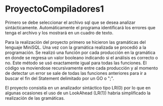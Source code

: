 # ProyectoCompiladores1

Primero se debe seleccionar el archivo sql que se desea analizar sintácticamente. Automáticamente el programa identificará los errores que tenga el archivo y los mostrará en un cuadro de texto.

Para la realización del proyecto primero se hicieron las gramáticas del lenguaje MiniSQL. Una vez con la gramática realizada se procedió a la programación. Se realizó una función por cada producción en la gramática en donde se regresa un valor booleano indicando si el análisis es correcto o no. Este método se usó exactamente igual para todas las funciones. El código va moviendose recursivamente entre cada producción y al momento de detectar un error se sale de todas las funciones anteriores para ir a buscar el fin del Statement delimitado por un GO o ";".

El proyecto consistía en un analizador sintáctico tipo LR(0) por lo que en algunas ocasiones el uso de un LookAhead (LR(1)) habria simplificado la realización de las gramáticas.

